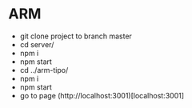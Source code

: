 # ARM

* git clone project to branch master
* cd server/
* npm i
* npm start
* cd ../arm-tipo/
* npm i
* npm start
* go to page (http://localhost:3001)[localhost:3001]
